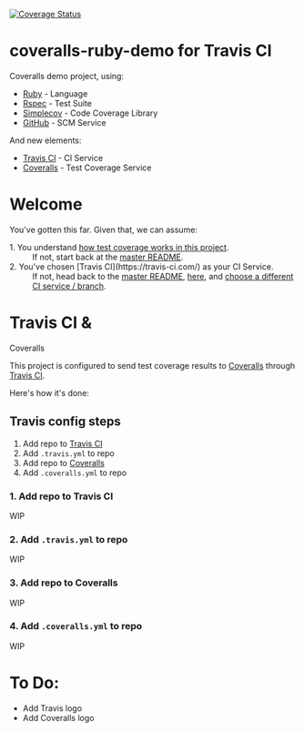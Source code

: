 [![Coverage Status](https://coveralls.io/repos/github/afinetooth/coveralls-demo-ruby/badge.svg?branch=travis)](https://coveralls.io/github/afinetooth/coveralls-demo-ruby?branch=travis)

# coveralls-ruby-demo for Travis CI

Coveralls demo project, using:

* [Ruby](https://www.ruby-lang.org/) - Language
* [Rspec](https://rspec.info/) - Test Suite
* [Simplecov](https://github.com/colszowka/simplecov) - Code Coverage Library
* [GitHub](https://github.com/) - SCM Service

And new elements:

* [Travis CI](https://travis-ci.com/) - CI Service
* [Coveralls](https://coveralls.io/) - Test Coverage Service

# Welcome

You've gotten this far. Given that, we can assume:
   
<dl>
  <dt>1. You understand <a href="https://github.com/afinetooth/coveralls-demo-ruby#1-understand-test-coverage-in-this-project">how test coverage works in this project</a>.</dt>
  <dd>If not, start back at the <a href="https://github.com/afinetooth/coveralls-demo-ruby">master README</a>.</dd>

  <dt>2. You've chosen [Travis CI](https://travis-ci.com/) as your CI Service.</dt>
  <dd>If not, head back to the <a href="https://github.com/afinetooth/coveralls-demo-ruby">master README</a>, <a href="https://github.com/afinetooth/coveralls-demo-ruby#4-configure-this-project-to-use-coveralls">here</a>, and <a href="https://github.com/afinetooth/coveralls-demo-ruby#which-ci-service-will-you-use">choose a different CI service / branch</a>.</dd>
</dl>

# Travis CI & 
Coveralls

This project is configured to send test coverage results to [Coveralls](https://coveralls.io/) through [Travis CI](https://travis-ci.com/). 

Here's how it's done:

## Travis config steps

1. Add repo to [Travis CI](https://travis-ci.com/)
2. Add `.travis.yml` to repo
3. Add repo to [Coveralls](https://coveralls.io/)
4. Add `.coveralls.yml` to repo

### 1. Add repo to Travis CI

WIP

### 2. Add `.travis.yml` to repo

WIP

### 3. Add repo to Coveralls

WIP

### 4. Add `.coveralls.yml` to repo

WIP

# To Do:
* Add Travis logo
* Add Coveralls logo
